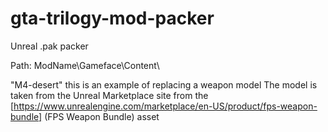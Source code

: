 # gta-trilogy-mod-packer
Unreal .pak packer


Path: ModName\Gameface\Content\

"M4-desert" this is an example of replacing a weapon model
The model is taken from the Unreal Marketplace site from the [https://www.unrealengine.com/marketplace/en-US/product/fps-weapon-bundle] (FPS Weapon Bundle) asset
